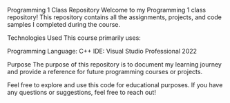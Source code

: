Programming 1 Class Repository
Welcome to my Programming 1 class repository! 
This repository contains all the assignments, projects, and code samples I completed during the course.

Technologies Used
This course primarily uses:

Programming Language: C++
IDE: Visual Studio Professional 2022

Purpose
The purpose of this repository is to document my learning journey and provide a reference for future programming courses or projects.

Feel free to explore and use this code for educational purposes. 
If you have any questions or suggestions, feel free to reach out!

